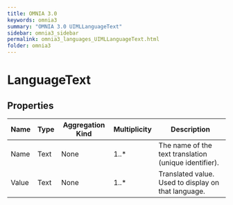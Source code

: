 ```yaml
---
title: OMNIA 3.0
keywords: omnia3
summary: "OMNIA 3.0 UIMLLanguageText"
sidebar: omnia3_sidebar
permalink: omnia3_languages_UIMLLanguageText.html
folder: omnia3
---
```


# LanguageText

## Properties

| Name | Type | Aggregation Kind | Multiplicity | Description |
| --------- | --------- | --------- | --------- | --------- |
| Name | Text | None | 1..* | The name of the text translation (unique identifier). |
| Value | Text | None | 1..* | Translated value. Used to display on that language. |

